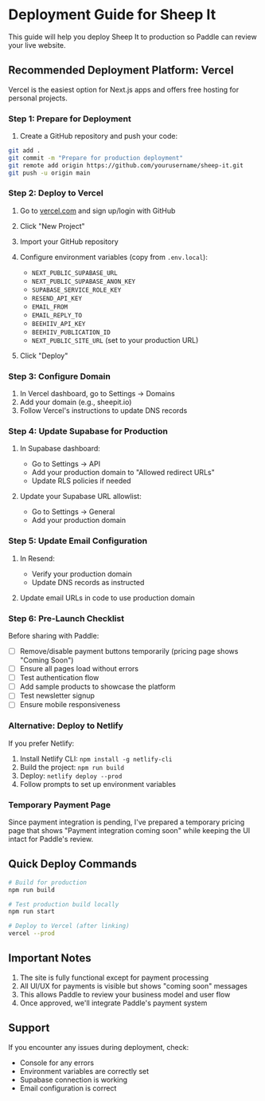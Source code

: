 # Deployment Guide for Sheep It

This guide will help you deploy Sheep It to production so Paddle can review your live website.

## Recommended Deployment Platform: Vercel

Vercel is the easiest option for Next.js apps and offers free hosting for personal projects.

### Step 1: Prepare for Deployment

1. Create a GitHub repository and push your code:
```bash
git add .
git commit -m "Prepare for production deployment"
git remote add origin https://github.com/yourusername/sheep-it.git
git push -u origin main
```

### Step 2: Deploy to Vercel

1. Go to [vercel.com](https://vercel.com) and sign up/login with GitHub
2. Click "New Project"
3. Import your GitHub repository
4. Configure environment variables (copy from `.env.local`):
   - `NEXT_PUBLIC_SUPABASE_URL`
   - `NEXT_PUBLIC_SUPABASE_ANON_KEY`
   - `SUPABASE_SERVICE_ROLE_KEY`
   - `RESEND_API_KEY`
   - `EMAIL_FROM`
   - `EMAIL_REPLY_TO`
   - `BEEHIIV_API_KEY`
   - `BEEHIIV_PUBLICATION_ID`
   - `NEXT_PUBLIC_SITE_URL` (set to your production URL)
   
5. Click "Deploy"

### Step 3: Configure Domain

1. In Vercel dashboard, go to Settings → Domains
2. Add your domain (e.g., sheepit.io)
3. Follow Vercel's instructions to update DNS records

### Step 4: Update Supabase for Production

1. In Supabase dashboard:
   - Go to Settings → API
   - Add your production domain to "Allowed redirect URLs"
   - Update RLS policies if needed

2. Update your Supabase URL allowlist:
   - Go to Settings → General
   - Add your production domain

### Step 5: Update Email Configuration

1. In Resend:
   - Verify your production domain
   - Update DNS records as instructed

2. Update email URLs in code to use production domain

### Step 6: Pre-Launch Checklist

Before sharing with Paddle:

- [ ] Remove/disable payment buttons temporarily (pricing page shows "Coming Soon")
- [ ] Ensure all pages load without errors
- [ ] Test authentication flow
- [ ] Add sample products to showcase the platform
- [ ] Test newsletter signup
- [ ] Ensure mobile responsiveness

### Alternative: Deploy to Netlify

If you prefer Netlify:

1. Install Netlify CLI: `npm install -g netlify-cli`
2. Build the project: `npm run build`
3. Deploy: `netlify deploy --prod`
4. Follow prompts to set up environment variables

### Temporary Payment Page

Since payment integration is pending, I've prepared a temporary pricing page that shows "Payment integration coming soon" while keeping the UI intact for Paddle's review.

## Quick Deploy Commands

```bash
# Build for production
npm run build

# Test production build locally
npm run start

# Deploy to Vercel (after linking)
vercel --prod
```

## Important Notes

1. The site is fully functional except for payment processing
2. All UI/UX for payments is visible but shows "coming soon" messages
3. This allows Paddle to review your business model and user flow
4. Once approved, we'll integrate Paddle's payment system

## Support

If you encounter any issues during deployment, check:
- Console for any errors
- Environment variables are correctly set
- Supabase connection is working
- Email configuration is correct
